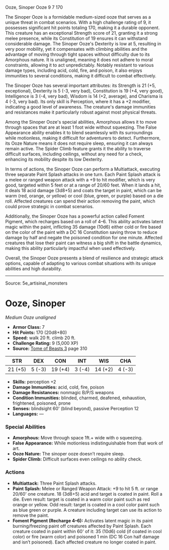 <MonsterName/>Ooze, Sinoper</MonsterName>
<CreatureType/>Ooze</CreatureType>
<CR/>9</CR>
<AC/>7</AC>
<HP/>170</HP>
<summary>The Sinoper Ooze is a formidable medium-sized ooze that serves as a unique threat in combat scenarios. With a high challenge rating of 9, it possesses significant hit points totaling 170, making it a durable opponent. This creature has an exceptional Strength score of 21, granting it a strong melee presence, while its Constitution of 19 ensures it can withstand considerable damage. The Sinoper Ooze's Dexterity is low at 5, resulting in very poor mobility, yet it compensates with climbing abilities and the advantage of moving through tight spaces without difficulty due to its Amorphous nature. It is unaligned, meaning it does not adhere to moral constraints, allowing it to act unpredictably. Notably resistant to various damage types, including acid, cold, fire, and poison, it also enjoys immunities to several conditions, making it difficult to combat effectively.</summary>

<detail>

The Sinoper Ooze has several important attributes: its Strength is 21 (+5, exceptional), Dexterity is 5 (-3, very bad), Constitution is 19 (+4, very good), Intelligence is 3 (-4, very bad), Wisdom is 14 (+2, average), and Charisma is 4 (-3, very bad). Its only skill is Perception, where it has a +2 modifier, indicating a good level of awareness. The creature's damage immunities and resistances make it particularly robust against most physical threats.

Among the Sinoper Ooze's special abilities, Amorphous allows it to move through spaces that are at least 1 foot wide without squeezing. The False Appearance ability enables it to blend seamlessly with its surroundings while motionless, making it difficult for adventurers to detect. Furthermore, its Ooze Nature means it does not require sleep, ensuring it can always remain active. The Spider Climb feature grants it the ability to traverse difficult surfaces, including ceilings, without any need for a check, enhancing its mobility despite its low Dexterity.

In terms of actions, the Sinoper Ooze can perform a Multiattack, executing three separate Paint Splash attacks in one turn. Each Paint Splash attack is a melee or ranged weapon attack with a +9 to hit modifier, which is very good, targeted within 5 feet or at a range of 20/60 feet. When it lands a hit, it deals 18 acid damage (3d8+5) and coats the target in paint, which can be warm (red, orange, or yellow) or cool (blue, green, or purple) based on a die roll. Affected creatures can spend their action removing the paint, which could prove strategic in combat scenarios.

Additionally, the Sinoper Ooze has a powerful action called Foment Pigment, which recharges based on a roll of 4–6. This ability activates latent magic within the paint, inflicting 35 damage (10d6) either cold or fire based on the color of the paint with a DC 16 Constitution saving throw to reduce damage by half and negate the poisoned condition for one minute. Affected creatures that lose their paint can witness a big shift in the battle dynamics, making this ability particularly impactful when used effectively. 

Overall, the Sinoper Ooze presents a blend of resilience and strategic attack options, capable of adapting to various combat situations with its unique abilities and high durability.</detail>



---

Source: 5e_artisinal_monsters

# Ooze, Sinoper

*Medium* *Ooze* *unaligned*

- **Armor Class:** 7
- **Hit Points:** 170 (20d8+80)
- **Speed:** walk 20 ft. climb 20 ft.
- **Challenge Rating:** 9 (5,000 XP)
- **Source:** [Tome of Beasts 3](https://koboldpress.com/kpstore/product/tome-of-beasts-3-for-5th-edition/) page 310

| STR | DEX | CON | INT | WIS | CHA |
| --- | --- | --- | --- | --- | --- |
| 21 (+5) | 5 (-3) | 19 (+4) | 3 (-4) | 14 (+2) | 4 (-3) |

- **Skills:** perception +2
- **Damage Immunities:** acid, cold, fire, poison
- **Damage Resistances:** nonmagic B/P/S weapons
- **Condition Immunities:** blinded, charmed, deafened, exhaustion, frightened, poisoned, prone
- **Senses:** blindsight 60' (blind beyond), passive Perception 12
- **Languages:** —

### Special Abilities

- **Amorphous:** Move through space 1ft.+ wide with o squeezing.
- **False Appearance:** While motionless indistinguishable from that work of art.
- **Ooze Nature:** The sinoper ooze doesn’t require sleep.
- **Spider Climb:** Difficult surfaces even ceilings no ability check.

### Actions

- **Multiattack:** Three Paint Splash attacks.
- **Paint Splash:** Melee or Ranged Weapon Attack: +9 to hit 5 ft. or range 20/60' one creature. 18 (3d8+5) acid and target is coated in paint. Roll a die. Even result: target is coated in a warm color paint such as red orange or yellow. Odd result: target is coated in a cool color paint such as blue green or purple. A creature including target can use its action to remove the paint.
- **Foment Pigment (Recharge 4–6):** Activates latent magic in its paint burning/freezing paint off creatures affected by Paint Splash. Each creature coated in paint within 60' of it: 35 (10d6) cold (if coated in cool color) or fire (warm color) and poisoned 1 min (DC 16 Con half damage and isn’t poisoned). Each affected creature no longer coated in paint.




